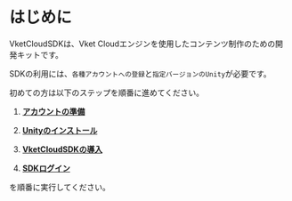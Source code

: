 
# はじめに
  
VketCloudSDKは、Vket Cloudエンジンを使用したコンテンツ制作のための開発キットです。  
  
SDKの利用には、`各種アカウントへの登録`と`指定バージョンのUnity`が必要です。  
  
初めての方は以下のステップを順番に進めてください。

1. **[アカウントの準備](AboutVketCloudSDK/SetupAccount.md)**

2. **[Unityのインストール](AboutVketCloudSDK/OperatingEnvironment.md)**

3. **[VketCloudSDKの導入](AboutVketCloudSDK/SetupSDK_external.md)**

4. **[SDKログイン](AboutVketCloudSDK/LoginSDK.md)**

を順番に実行してください。